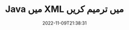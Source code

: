---
############################# Static ############################
layout: "auto-gen-editor"
date: 2022-11-09T21:38:31
draft: false
otherformats: doc docx docm dotx xls xlsx xlsm ppt pptx pptm mobi epub html mhtml txt csv rtf odt msg eml

############################# Head ############################
head_title: "XML ایڈیٹر — XML میں Java میں ترمیم کریں"
head_description: "کوڈ کی چند سطروں کا استعمال کرتے ہوئے Java میں XML میں ترمیم کیسے کی جائے؟ 30+ فائل فارمیٹس میں ترمیم، اپ ڈیٹ اور محفوظ کرنے کے لیے GroupDocs دستاویزات پر کارروائی کرنے والے APIs کا استعمال کریں۔"

############################# Header ############################
title: "Java میں XML میں ترمیم کریں"
description: "مائیکروسافٹ یا اوپن آفس جیسے کسی سافٹ ویئر کے استعمال کے بغیر، Java APIs کے لیے سرور سائڈ GroupDocs.Editor کا استعمال کرتے ہوئے مؤثر اور مضبوط XML ترمیم۔"
bg_image: "https://cms.admin.containerize.com/templates/aspose/App_Themes/V3/images/bg/header1.png"
bg_overlay: false
button:
    enable: true
    icon: "fas fa-arrow-down"
    label: "مفت ٹرائل ڈاؤن لوڈ کریں۔"
    link: "https://downloads.groupdocs.com/editor/java"

############################# SubMenu ############################
submenu:
    enable: true

    left:
        img_alt: "GroupDocs.Editor for Java"
        image: "https://cms.admin.containerize.com/templates/groupdocs/images/product-logos/90x90-noborder/groupdocs-editor-java.png"
        product: "GroupDocs.Editor"
        platform: "Java"

    middle:
        button:

            # button loop
            - link: "https://apireference.groupdocs.com/editor/java"
              text: "API حوالہ"

            # button loop
            - link: "https://github.com/groupdocs-editor"
              text: "کوڈ کی مثالیں۔"

            # button loop
            - link: "https://products.groupdocs.app/editor/family"
              text: "لائیو ڈیمو"

            # button loop
            - link: "https://purchase.groupdocs.com/pricing/editor/java"
              text: "قیمتوں کا تعین"

    right:
        link_download: "https://downloads.groupdocs.com/editor"
        link_learn: "https://docs.groupdocs.com/editor/java"
        link_buy: "https://purchase.groupdocs.com"

############################# About ############################
about:
    enable: true
    title: "GroupDocs.Editor for Java API کے بارے میں"
    content: |
        [GroupDocs.Editor for Java](/ur/editor/java/) API Microsoft Word، Excel، PowerPoint، Open Office دستاویزات اور پیشکشوں میں ترمیم کرنے کا صحیح انتخاب ہے۔ GroupDocs.Editor ایک اسٹینڈ ایلون API ہے جو سرور سائیڈ اور بیک اینڈ سسٹمز کے لیے موزوں ہے جہاں اعلی کارکردگی کی ضرورت ہوتی ہے۔ یہ مائیکروسافٹ یا اوپن آفس جیسے کسی سافٹ ویئر پر منحصر نہیں ہے۔

############################# Steps ############################
steps:
    enable: true
    title_left: "Java میں XML میں ترمیم کرنے کے مراحل"
    content_left: |
        [GroupDocs.Editor for Java](/ur/editor/java/) ڈویلپرز کو کوڈ کی چند سطروں کا استعمال کرتے ہوئے XML فائلوں میں ترمیم کرنے کا ایک آسان اور سیدھا طریقہ فراہم کرتا ہے۔
        * لازمی فائل پاتھ یا بائٹ اسٹریم کے ساتھ 'ایڈیٹر' کلاس کی ایک مثال بنائیں اور XML فائل لوڈ کریں۔
        * XML فائل فارمیٹ کے لیے `TextEditOptions` کلاس مثال بنائیں اور سیٹ کریں
        * 'Editor.Edit()' طریقہ کو کال کریں اور HTML فارمیٹ میں XML دستاویز حاصل کریں جو کسی بھی WYSIWYG ایڈیٹر کے ساتھ آسانی سے قابل تدوین ہو۔
        * 'Editor.Save()' طریقہ کو کال کریں اور 'TextSaveOptions' کلاس کا استعمال کرتے ہوئے ترمیم شدہ XML فائل کو محفوظ کریں

        
    title_right: "سسٹم کے تقاضے"
    content_right: |
        GroupDocs.Editor for Java APIs کے ساتھ ایک بنیادی دستاویز کی تدوین چند آسان مراحل کو نافذ کر کے کی جا سکتی ہے۔ ہمارے APIs تمام بڑے پلیٹ فارمز اور آپریٹنگ سسٹمز پر تعاون یافتہ ہیں۔ ذیل کے کوڈ پر عمل کرنے سے پہلے، براہ کرم یقینی بنائیں کہ آپ کے سسٹم پر درج ذیل شرائط انسٹال ہیں۔

        * آپریٹنگ سسٹمز: مائیکروسافٹ ونڈوز، لینکس، میک او ایس
        * ترقیاتی ماحول: NetBeans, IntelliJ IDEA, Eclipse
        * فریم ورکس: Java 7 (1.7) and above
        * [Maven](https://repository.groupdocs.com/editor/) سے ڈاؤن لوڈ کردہ GroupDocs.Editor for Java کا تازہ ترین ورژن حاصل کریں۔
        
    code: |        
        ```java
        // Load the XML file into Editor
        Editor editor = new Editor("source.xml");

        // Create and adjust the XML edit options
        TextEditOptions editOptions = new TextEditOptions();
        
        // Open input XML document for edit — obtain an intermediate document, that can be edited
        EditableDocument beforeEdit = editor.edit(editOptions);

        // Grab XML document content and associated resources from editable document
        string content = beforeEdit.getEmbeddedHtml();

        // Send the content to WYSIWYG-editor, edit it there, and send edited content back to the server-side
        // This step simulates a such operation
        string updatedContent = content.replace("text", "Edited text");

        // Grab edited content and resources from WYSIWYG-editor and create a new EditableDocument instance from it
        EditableDocument afterEdit = EditableDocument.fromMarkup(updatedContent, null);

        // Create and adjust the save options
        TextSaveOptions saveOptions = new TextSaveOptions();

        // Save edited XML document to the file
        editor.save(afterEdit, "edited.xml", saveOptions);
        ```
        
############################# Demos ############################
demos:
    enable: true
    title: "XML ایڈیٹر لائیو ڈیمو"
    content: |
        [GroupDocs.Editor Live Demos](https://products.groupdocs.app/editor/family) ویب سائٹ پر جا کر ابھی XML میں ترمیم کریں۔
        لائیو ڈیمو کے درج ذیل فوائد ہیں۔
        
############################# More Formats ############################
more_formats:
    enable: true
    title: "دوسرے معاون ایڈیٹرز"
    content: |
        آپ دوسرے فائل فارمیٹس میں بھی ترمیم کر سکتے ہیں۔ براہ کرم ذیل میں مکمل فہرست دیکھیں۔


############################# Back to top ###############################
back_to_top:
    enable: true
---